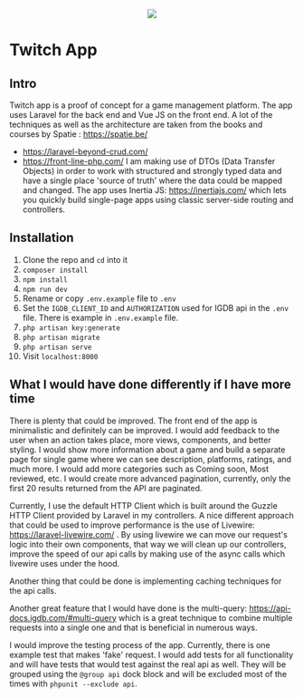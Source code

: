 <p align="center"><img src="https://media-exp1.licdn.com/dms/image/C560BAQHm82ECP8zsGw/company-logo_200_200/0/1593628073916?e=2159024400&v=beta&t=89u72cg5KzjSQ1qwB9xPZYhWvr7jFkD_9mUyFdNFnVw"></p>

# Twitch App

## Intro
Twitch app is a proof of concept for a game management platform.
The app uses Laravel for the back end and Vue JS on the front end.
A lot of the techniques as well as the architecture are taken from the books and courses by Spatie : https://spatie.be/
- https://laravel-beyond-crud.com/
- https://front-line-php.com/
I am making use of DTOs (Data Transfer Objects) in order to work with structured and strongly typed data and
have a single place 'source of truth' where the data could be mapped and changed.
The app uses Inertia JS: https://inertiajs.com/  which lets you quickly build single-page apps using classic 
server-side routing and controllers.


## Installation

1. Clone the repo and `cd` into it
2. `composer install`
3. `npm install`
4. `npm run dev`
5. Rename or copy `.env.example` file to `.env`
6. Set the `IGDB_CLIENT_ID` and `AUTHORIZATION` used for IGDB api in the `.env` file. There is example in
`.env.example` file.
7. `php artisan key:generate`
8. `php artisan migrate`
9. `php artisan serve`
10. Visit `localhost:8000`

## What I would have done differently if I have more time

There is plenty that could be improved.
The front end of the app is minimalistic and definitely can be improved. I would add feedback to the user when an
action takes place, more views, components, and better styling. I would show more information about a game and
build a separate page for single game where we can see description, platforms, ratings, and much more.
I would add more categories such as Coming soon, Most reviewed, etc.
I would create more advanced pagination, currently, only the first 20 results returned from the API
are paginated.

Currently, I use the default HTTP Client which is built around the Guzzle HTTP Client provided by Laravel in my controllers. A nice different approach that could be used
to improve performance is the use of Livewire: https://laravel-livewire.com/ . By using livewire we can move our request's logic into their own components, that way we will clean up our controllers, improve the speed of our api calls
by making use of the async calls which livewire uses under the hood.

Another thing that could be done is implementing caching techniques for the api calls.

Another great feature that I would have done is the multi-query: https://api-docs.igdb.com/#multi-query which is
a great technique to combine multiple requests into a single one and that is beneficial in numerous ways.

I would improve the testing process of the app. Currently, there is one example test that makes 'fake' request.
I would add tests for all functionality and will have tests that would test against the real api as well. They will
be grouped using the `@group api` dock block and will be excluded most of the times with `phpunit --exclude api`.
















